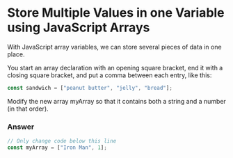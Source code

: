 # Store Multiple Values in one Variable using JavaScript Arrays
With JavaScript array variables, we can store several pieces of data in one place.

You start an array declaration with an opening square bracket, end it with a closing square bracket, and put a comma between each entry, like this:

```js
const sandwich = ["peanut butter", "jelly", "bread"];
```

Modify the new array myArray so that it contains both a string and a number (in that order).

### Answer

```js
// Only change code below this line
const myArray = ["Iron Man", 1];
```
